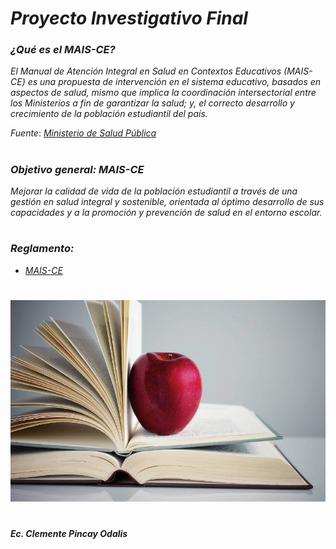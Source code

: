 # ***Proyecto Investigativo Final***      
### *¿Qué es el MAIS-CE?* 

*El Manual de Atención Integral en Salud en Contextos Educativos (MAIS-CE) es una propuesta de intervención en el sistema educativo, basados en aspectos de salud, mismo que implica la coordinación intersectorial entre los Ministerios a fin de garantizar la salud; y, el correcto desarrollo y crecimiento de la población estudiantil del país.*  

*Fuente*: [*Ministerio de Salud Pública*](https://www.salud.gob.ec/alianza-entre-ministerios-de-salud-y-educacion-para-proteger-a-escolares-y-colegiales/)
#
### *Objetivo general: MAIS-CE* 
*Mejorar la calidad de vida de la población estudiantil a través de una gestión en salud integral y sostenible, orientada al óptimo desarrollo de sus capacidades y a la promoción y prevención de salud en el entorno escolar.*

#
### *Reglamento:* 
- [*MAIS-CE*](Propuesta) 
#

<p align="center">
  <img src="Imagenes/Manza..jpg" alt="alt text" width="600"/>
</p>
 

#
#### ***Ec. Clemente Pincay Odalis***  
#